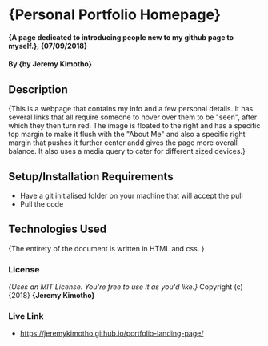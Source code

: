 # {Personal Portfolio Homepage}
#### {A page dedicated to introducing people new to my github page to myself.}, {07/09/2018}
#### By **{by Jeremy Kimotho}**
## Description
{This is a webpage that contains my info and a few personal details. It has several links that all require someone to hover over them to be "seen", after which they then turn red. The image is floated to the right and has a specific top margin to make it flush with the "About Me" and also a specific right margin that pushes it further center andd gives the page more overall balance. It also uses a media query to cater for different sized devices.}
## Setup/Installation Requirements
* Have a git initialised folder on your machine that will accept the pull
* Pull the code
## Technologies Used
{The entirety of the document is written in HTML and css. }
### License
*{Uses an MIT License. You're free to use it as you'd like.}*
Copyright (c) {2018} **{Jeremy Kimotho}**
### Live Link
* https://jeremykimotho.github.io/portfolio-landing-page/
